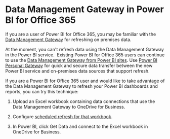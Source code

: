 ﻿<properties 
   pageTitle="Data Management Gateway in Power BI for Office 365"
   description="Data Management Gateway in Power BI for Office 365"
   services="powerbi" 
   documentationCenter="" 
   authors="jastru" 
   manager="mblythe" 
   editor=""
   tags=""/>
 
<tags
   ms.service="powerbi"
   ms.devlang="NA"
   ms.topic="article"
   ms.tgt_pltfrm="NA"
   ms.workload="powerbi"
   ms.date="10/15/2015"
   ms.author="jastru"/>

# Data Management Gateway in Power BI for Office 365  

If you are a user of Power BI for Office 365, you may be familiar with the [Data Management Gateway](https://www.google.com/url?sa=t&rct=j&q=&esrc=s&source=web&cd=2&cad=rja&uact=8&ved=0CDgQFjAB&url=http%3A%2F%2Foffice.microsoft.com%2Fen-us%2Foffice365-sharepoint-online-enterprise-help%2Fintroduction-to-data-management-gateway-HA104079171.aspx&ei=N9fTVK-9G5e1oQSy7oEI&usg=AFQjCNHqjIu9Y-CXI7To2AUHOm4pxcxHyg&sig2=L9R4eBJ_ISpCxjg3cPcYxQ&bvm=bv.85464276,d.cGU) for refreshing on premises data.

At the moment, you can't refresh data using the Data Management Gateway in the Power BI service.  Existing Power BI for Office 365 users can continue to use the [Data Management Gateway from Power BI sites](https://support.office.com/article/Schedule-data-refresh-for-workbooks-in-Power-BI-for-Office-365-7d6d2816-7fb0-4c5f-a353-d5bd13124985). Use [Power BI Personal Gateway](powerbi-personal-gateway.md) for quick and secure data transfer between the new Power BI service and on-premises data sources that support refresh. 

If you are a Power BI for Office 365 user and would like to take advantage of the Data Management Gateway to refresh your Power BI dashboards and reports, you can try this technique:

1.  Upload an Excel workbook containing data connections that use the Data Management Gateway to OneDrive for Business.

2.  Configure [scheduled refresh for that workbook](https://support.office.com/article/Schedule-data-refresh-for-workbooks-in-Power-BI-for-Office-365-7d6d2816-7fb0-4c5f-a353-d5bd13124985).

3.  In Power BI, click Get Data and connect to the Excel workbook in OneDrive for Business.  